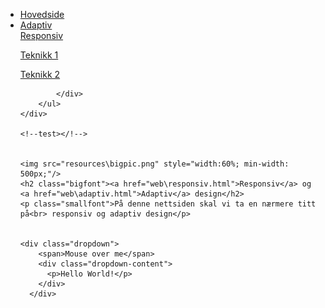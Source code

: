 <!DOCTYPE html>
<html>
<head>
    <meta name="viewport" content="width=device-width, initial-scale=1.0">
    <title>Design hovedside</title>
    <link rel="stylesheet" type="text/css" href="CSS\style.css">
</head>
<body>
    <div class="menufont">
        <ul>
            <li><a href="index.html" class=navlink>Hovedside</a></li>
            <li><a href="web/adaptiv.html" class=navlink>Adaptiv</a></li>
            <div class="dropdown">
            <span><a  class="dropdown" href="web/responsiv.html">Responsiv</a></span>
                <div class="dropdown-content">
                    <p><a class="navlink" href="web/teknikk1.html">Teknikk 1</a></p>
                    <p><a class="navlink" href="web/teknikk2.html">Teknikk 2</a></p>
                </div>

            </div>
        </ul>
    </div>

    <!--test></!-->


    <img src="resources\bigpic.png" style="width:60%; min-width: 500px;"/>
    <h2 class="bigfont"><a href="web\responsiv.html">Responsiv</a> og <a href="web\adaptiv.html">Adaptiv</a> design</h2>
    <p class="smallfont">På denne nettsiden skal vi ta en nærmere titt på<br> responsiv og adaptiv design</p>


    <div class="dropdown">
        <span>Mouse over me</span>
        <div class="dropdown-content">
          <p>Hello World!</p>
        </div>
      </div>
</body>
</html>
